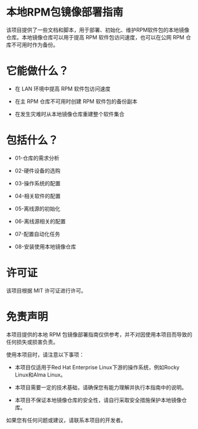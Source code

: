 # 本地RPM包镜像部署指南

该项目提供了一些文档和脚本，用于部署、初始化、维护RPM软件包的本地镜像仓库。本地镜像仓库可以用于提高 RPM 软件包访问速度，也可以在公网 RPM 仓库不可用时作为备份。

# 它能做什么？

- 在 LAN 环境中提高 RPM 软件包访问速度

- 在主 RPM 仓库不可用时创建 RPM 软件包的备份副本

- 在发生灾难时从本地镜像仓库重建整个软件集合

# 包括什么？

- 01-仓库的需求分析

- 02-硬件设备的选购

- 03-操作系统的配置

- 04-相关软件的配置

- 05-离线源的初始化

- 06-离线源相关的配置

- 07-配置自动化任务

- 08-安装使用本地镜像仓库

# 许可证

该项目根据 MIT 许可证进行许可。

# 免责声明

本项目提供的本地 RPM 包镜像部署指南仅供参考，并不对因使用本项目而导致的任何损失或损害负责。

使用本项目时，请注意以下事项：

- 本项目仅适用于Red Hat Enterprise Linux下游的操作系统，例如Rocky Linux和Alma Linux。

- 本项目需要一定的技术基础，请确保您有能力理解并执行本指南中的说明。

- 本项目不保证本地镜像仓库的安全性，请自行采取安全措施保护本地镜像仓库。

如果您有任何问题或建议，请联系本项目的开发者。
